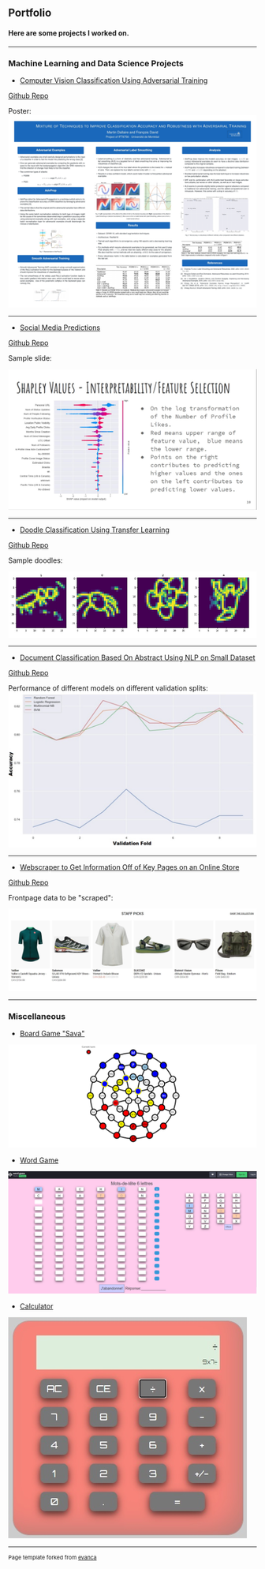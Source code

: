 ## Portfolio

#### Here are some projects I worked on.
---

### Machine Learning and Data Science Projects

- [Computer Vision Classification Using Adversarial Training](https://github.com/Mar-Dal/AdvProp_ALS_SAT)

<a href="https://github.com/Mar-Dal/AdvProp_ALS_SAT">Github Repo</a>

Poster:
<a href="images/project_1.jpg">
<img src="images/project_1.jpg?raw=true"/>
</a>


---
- [Social Media Predictions](/pdf/team-21.pdf)

<a href="https://github.com/Mar-Dal/Social-Media---kaggle">Github Repo</a>

Sample slide:
  
<a href="images/project_2.jpg">
<img src="images/project_2.jpg?raw=true"/>
</a>


---
- [Doodle Classification Using Transfer Learning](https://github.com/Mar-Dal/QD--Kaggle)

<a href="https://github.com/Mar-Dal/QD--Kaggle">Github Repo</a>

Sample doodles:

<a href="images/doodles.jpg">
<img src="images/doodles.jpg?raw=true"/>
</a>


---
- [Document Classification Based On Abstract Using NLP on Small Dataset](https://github.com/Mar-Dal/Abstract-category-prediction---Kaggle)

<a href="https://github.com/Mar-Dal/Abstract-category-prediction---Kaggle">Github Repo</a>

Performance of different models on different validation splits:
<a href="images/abstract.jpg">
<img src="images/abstract.jpg?raw=true"/>
</a>


---
- [Webscraper to Get Information Off of Key Pages on an Online Store](https://github.com/Mar-Dal/tlh-webscraper)

<a href="https://github.com/Mar-Dal/tlh-webscraper">Github Repo</a>

Frontpage data to be "scraped":

<a href="images/webscraper.jpg">
<img src="images/webscraper.jpg?raw=true"/>
</a>

---



### Miscellaneous

- [Board Game "Sava"](https://codepen.io/Nitramyte/full/NWxjqxy)
  
<a href="images/sava3.jpg">
<img src="images/sava3.jpg?raw=true"/>
</a>  

- [Word Game](https://github.com/Mar-Dal/word-game/tree/main/word-game)

<a href="images/word_game.jpg">
<img src="images/word_game.jpg?raw=true"/>
</a>

- [Calculator](https://codepen.io/Nitramyte/full/ZJOoRp)

<a href="images/calculator.jpg">
<img src="images/calculator.jpg?raw=true"/>
</a>

---
<p style="font-size:11px">Page template forked from <a href="https://github.com/evanca/quick-portfolio">evanca</a></p>
<!-- Remove above link if you don't want to attibute -->
